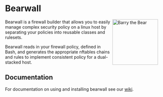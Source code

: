 # Bearwall

<img align="right" width="150" src="https://bearwall.org/barry.png" alt="Barry the Bear">

Bearwall is a firewall builder that allows you to easily manage complex
security policy on a linux host by separating your policies into reusable
classes and rulesets.

Bearwall reads in your firewall policy, defined in Bash, and generates the
appropriate nftables chains and rules to implement consistent policy for a
dual-stacked host.

## Documentation

For documentation on using and installing bearwall see our
[wiki](https://github.com/bearwall-firewall/bearwall2/wiki).

